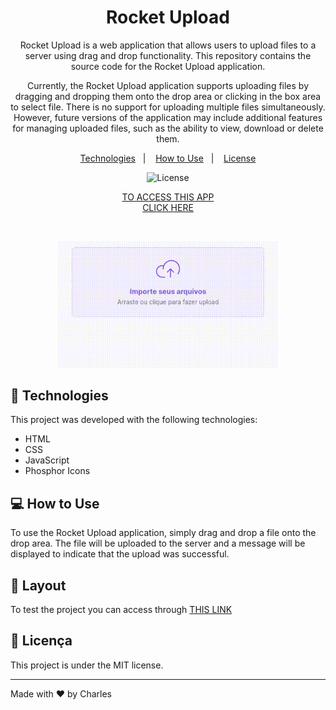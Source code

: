 <h1 align="center"> Rocket Upload</h1>
<p align="center">
   Rocket Upload is a web application that allows users to upload files to a server using drag and drop functionality. This repository contains the source code for the Rocket Upload application.
</p>
<p align="center">
    Currently, the Rocket Upload application supports uploading files by dragging and dropping them onto the drop area or clicking in the box area to select file. There is no support for uploading multiple files simultaneously. However, future versions of the application may include additional features for managing uploaded files, such as the ability to view, download or delete them.
</p>
<p align="center">
  <a href="#-technologies">Technologies</a>&nbsp;&nbsp;&nbsp;|&nbsp;&nbsp;&nbsp;
  <a href="#-how-to-use">How to Use</a>&nbsp;&nbsp;&nbsp;|&nbsp;&nbsp;&nbsp;
  <a href="#-license">License</a>
</p>

<p align="center">
  <img alt="License" src="https://img.shields.io/static/v1?label=license&message=MIT&color=49AA26&labelColor=000000">
</p>
<p align="center">
   <a href="https://charles-mrt.github.io/rocket-upload/">TO ACCESS THIS APP <br> CLICK HERE</a>
</p>
<br>
<p align="center">
  <img alt="rocket-upload" src=".github/preview.gif" width="70%">
</p>

## 🚀 Technologies

This project was developed with the following technologies:

- HTML
- CSS 
- JavaScript
- Phosphor Icons

## 💻 How to Use
To use the Rocket Upload application, simply drag and drop a file onto the drop area. The file will be uploaded to the server and a message will be displayed to indicate that the upload was successful.

## 🔖 Layout

To test the project you can access through  [THIS LINK](https://charles-mrt.github.io/rocket-upload/)


## :memo: Licença

This project is under the MIT license.

---

Made with ♥ by Charles